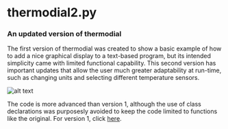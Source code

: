 # thermodial2.py #
### An updated version of thermodial ###

The first version of thermodial was created to show a basic example of how
to add a nice graphical display to a text-based program, but its intended
simplicity came with limited functional capability. This second version has
important updates that allow the user much greater adaptability at run-time,
such as changing units and selecting different temperature sensors.

![alt text](https://www.abetterautomation.com/s/cc_images/cache_17655224.png?t=1508735238)

The code is more advanced than version 1, although the use of class
declarations was purposesly avoided to keep the code limited to functions
like the original. For version 1, click [here](../../../thermodial).
